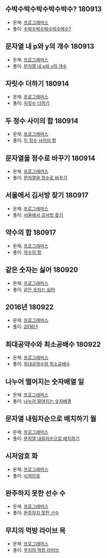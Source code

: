 ## 수박수박수박수박수박수? 180913
- 문제: [프로그래머스](https://programmers.co.kr/learn/courses/30/lessons/12922)
- 풀이: [수박수박수박수박수박수?](https://gist.github.com/developersoom/940febbf354650982fe376374d6011e5)

## 문자열 내 p와 y의 개수 180913
- 문제: [프로그래머스](https://programmers.co.kr/learn/courses/30/lessons/12916)
- 풀이: [문자열 내 p와 y의 개수](https://gist.github.com/developersoom/b5d3c5a9985427b07d16c7703ae167da)

## 자릿수 더하기 180914
- 문제: [프로그래머스](https://programmers.co.kr/learn/courses/30/lessons/12931?language=javascript)
- 풀이: [자릿수 더하기](https://gist.github.com/developersoom/5b30161544d09a3d478efc8bc8e9ac2b)

## 두 정수 사이의 합 180914
- 문제: [프로그래머스](https://programmers.co.kr/learn/courses/30/lessons/12912?language=javascript)
- 풀이: [두 정수 사이의 합](https://gist.github.com/developersoom/a84ba0d4192b404cfd2e454f728f01ba)

## 문자열을 정수로 바꾸기 180914
- 문제: [프로그래머스](https://programmers.co.kr/learn/courses/30/lessons/12925)
- 풀이: [문자열을 정수로 바꾸기](https://gist.github.com/developersoom/de556d8ef577a5d98c247293d2ecdf80)

## 서울에서 김서방 찾기 180917
- 문제: [프로그래머스](https://programmers.co.kr/learn/courses/30/lessons/12919)
- 풀이: [서울에서 김서방 찾기](https://gist.github.com/developersoom/f4e044ba32ca3dd35cb086441493e3a4)

## 약수의 합 180917
- 문제: [프로그래머스](https://programmers.co.kr/learn/courses/30/lessons/12928?language=javascript)
- 풀이: [약수의 합](https://gist.github.com/developersoom/f717ecd4e753e86ffc649b1db3a63ad1)

## 같은 숫자는 싫어 180920
- 문제: [프로그래머스](https://programmers.co.kr/learn/courses/30/lessons/12906)
- 풀이: [같은 숫자는 싫어](https://gist.github.com/developersoom/3944febcfeb8509aa906af5b308a3e6f)

## 2016년 180922
- 문제: [프로그래머스](https://programmers.co.kr/learn/courses/30/lessons/12901?language=javascript)
- 풀이: [2016년](https://gist.github.com/developersoom/b5fabbd75d15c56be943077747edbd3f)

## 최대공약수와 최소공배수 180922
- 문제: [프로그래머스](https://programmers.co.kr/learn/courses/30/lessons/12940?language=javascript)
- 풀이: [최대공약수와 최소공배수](https://gist.github.com/developersoom/40c8a776b029cafffadca035eaeacc25)

## 나누어 떨어지는 숫자배열 일
- 문제: [프로그래머스](https://programmers.co.kr/learn/courses/30/lessons/12910?language=javascript)
- 풀이: [나누어 떨어지는 숫자배열]()

## 문자열 내림차순으로 배치하기 월 
- 문제: [프로그래머스](https://programmers.co.kr/learn/courses/30/lessons/12917?language=javascript)
- 풀이: [문자열 내림차순으로 배치하기]()

## 시저암호 화
- 문제: [프로그래머스](https://programmers.co.kr/learn/courses/30/lessons/12926?language=javascript)
- 풀이: [시저암호]()

## 완주하지 못한 선수 수
- 문제: [프로그래머스](https://programmers.co.kr/learn/courses/30/lessons/42576)
- 풀이: [완주하지 못한 선수]()

## 무지의 먹방 라이브 목 
- 문제: [프로그래머스](https://programmers.co.kr/learn/courses/30/lessons/42891?language=javascript)
- 풀이: [무지의 먹방 라이브]()